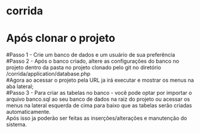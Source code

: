 # corrida<br>
# Após clonar o projeto<br>
#Passo 1 - Crie um banco de dados e um usuário de sua preferência <br>
#Passo 2 - Após o banco criado, altere as configurações do banco no projeto dentro da pasta no projeto clonado pelo git no diretório /corrida/application/database.php<br>
#Agora ao acessar o projeto pela URL ja irá executar e mostrar os menus na aba lateral;<br>
#Passo 3 - Para criar as tabelas no banco - você pode optar por importar o arquivo banco.sql ao seu banco de dados na raiz do projeto ou acessar os menus na lateral esquerda de cima para baixo que as tabelas serão criadas automaticamente.<br>
Após isso ja poderão ser feitas as inserções/alterações e manutenção do sistema.
